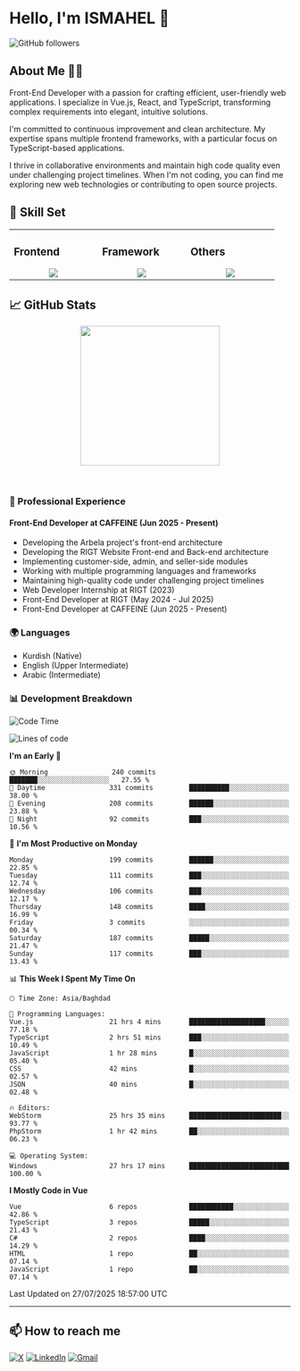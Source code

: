 # Hello, I'm ISMAHEL 👋 
![GitHub followers](https://img.shields.io/github/followers/ismahelZero) 

## About Me 👨‍💻
Front-End Developer with a passion for crafting efficient, user-friendly web applications. I specialize in Vue.js, React, and TypeScript, transforming complex requirements into elegant, intuitive solutions.

I'm committed to continuous improvement and clean architecture. My expertise spans multiple frontend frameworks, with a particular focus on TypeScript-based applications.

I thrive in collaborative environments and maintain high code quality even under challenging project timelines. When I'm not coding, you can find me exploring new web technologies or contributing to open source projects.

## 💼 Skill Set

<table><tr><td valign="top" width="25%">

### Frontend  
<a href="https://github.com/ismahelZero">
<div align="center">  
       <img src="https://skillicons.dev/icons?i=html,css,bootstrap,tailwind,js,ts&perline=4" /> 
</div>
</a>
 </td><td valign="top" width="25%">
        
### Framework
<a href="https://github.com/ismahelZero">
<div align="center">
       <img src="https://skillicons.dev/icons?i=vuejs,nuxtjs,react&perline=4" /> 
</div>
</a>

</td><td valign="top" width="25%">
  
### Others
<a href="https://github.com/ismahelZero">
<div align="center">
       <img src="https://skillicons.dev/icons?i=git,github,npm,figma,vscode,webstorm,discord,vscodeqt&perline=4" /> 
</div>
</a>
</td>
</tr></table>


## 📈 GitHub Stats
<!-- Activity Graph -->
<p align="center">
  <a href="https://github.com/ismahelZero">
    <img height=250 src="https://github-readme-activity-graph.vercel.app/graph?username=ismahelZero&bg_color=282c34&color=FDFD96&line=FDFD96&point=FFFFFF&area_color=79FE96&border_radius=24.5&title_color=FDFD96&border_radius=20px"/>
  </a> 
</p>

<br>

### 💼 Professional Experience
#### Front-End Developer at CAFFEINE (Jun 2025 - Present)
- Developing the Arbela project's front-end architecture
- Developing the RIGT Website Front-end and Back-end architecture
- Implementing customer-side, admin, and seller-side modules
- Working with multiple programming languages and frameworks
- Maintaining high-quality code under challenging project timelines
- Web Developer Internship at RIGT (2023)
- Front-End Developer at RIGT (May 2024 - Jul 2025)
- Front-End Developer at CAFFEINE (Jun 2025 - Present)

### 🌍 Languages
- Kurdish (Native)
- English (Upper Intermediate)
- Arabic (Intermediate)

### 📊 Development Breakdown
<!--START_SECTION:waka-->
![Code Time](http://img.shields.io/badge/Code%20Time-1%2C265%20hrs%2039%20mins-blue)

![Lines of code](https://img.shields.io/badge/From%20Hello%20World%20I%27ve%20Written-5.7%20million%20lines%20of%20code-blue)

**I'm an Early 🐤** 

```text
🌞 Morning                240 commits         ███████░░░░░░░░░░░░░░░░░░   27.55 % 
🌆 Daytime                331 commits         ██████████░░░░░░░░░░░░░░░   38.00 % 
🌃 Evening                208 commits         ██████░░░░░░░░░░░░░░░░░░░   23.88 % 
🌙 Night                  92 commits          ███░░░░░░░░░░░░░░░░░░░░░░   10.56 % 
```
📅 **I'm Most Productive on Monday** 

```text
Monday                   199 commits         ██████░░░░░░░░░░░░░░░░░░░   22.85 % 
Tuesday                  111 commits         ███░░░░░░░░░░░░░░░░░░░░░░   12.74 % 
Wednesday                106 commits         ███░░░░░░░░░░░░░░░░░░░░░░   12.17 % 
Thursday                 148 commits         ████░░░░░░░░░░░░░░░░░░░░░   16.99 % 
Friday                   3 commits           ░░░░░░░░░░░░░░░░░░░░░░░░░   00.34 % 
Saturday                 187 commits         █████░░░░░░░░░░░░░░░░░░░░   21.47 % 
Sunday                   117 commits         ███░░░░░░░░░░░░░░░░░░░░░░   13.43 % 
```


📊 **This Week I Spent My Time On** 

```text
🕑︎ Time Zone: Asia/Baghdad

💬 Programming Languages: 
Vue.js                   21 hrs 4 mins       ███████████████████░░░░░░   77.18 % 
TypeScript               2 hrs 51 mins       ███░░░░░░░░░░░░░░░░░░░░░░   10.49 % 
JavaScript               1 hr 28 mins        █░░░░░░░░░░░░░░░░░░░░░░░░   05.40 % 
CSS                      42 mins             █░░░░░░░░░░░░░░░░░░░░░░░░   02.57 % 
JSON                     40 mins             █░░░░░░░░░░░░░░░░░░░░░░░░   02.48 % 

🔥 Editors: 
WebStorm                 25 hrs 35 mins      ███████████████████████░░   93.77 % 
PhpStorm                 1 hr 42 mins        ██░░░░░░░░░░░░░░░░░░░░░░░   06.23 % 

💻 Operating System: 
Windows                  27 hrs 17 mins      █████████████████████████   100.00 % 
```

**I Mostly Code in Vue** 

```text
Vue                      6 repos             ███████████░░░░░░░░░░░░░░   42.86 % 
TypeScript               3 repos             █████░░░░░░░░░░░░░░░░░░░░   21.43 % 
C#                       2 repos             ████░░░░░░░░░░░░░░░░░░░░░   14.29 % 
HTML                     1 repo              ██░░░░░░░░░░░░░░░░░░░░░░░   07.14 % 
JavaScript               1 repo              ██░░░░░░░░░░░░░░░░░░░░░░░   07.14 % 
```




 Last Updated on 27/07/2025 18:57:00 UTC
<!--END_SECTION:waka-->

---
## 📫 How to reach me
[![X](https://img.shields.io/badge/X-informational?style=for-the-badge&logo=X&logoColor=white)](https://www.twitter.com/ismahel_zero/)
[![LinkedIn](https://img.shields.io/badge/LinkedIn-0077B5?style=for-the-badge&logo=linkedin&logoColor=white)](https://linkedin.com/in/ismahel-zero-1053b4228)
[![Gmail](https://img.shields.io/badge/Gmail-informational?style=for-the-badge&color=EA4335&logo=gmail&logoColor=white)](mailto:ismahel.zero94@gmail.com?subject=Hey!)
